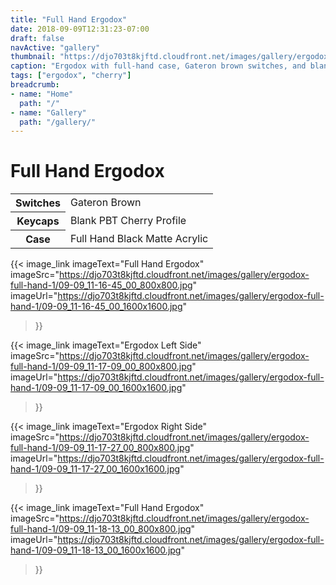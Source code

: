 ```yaml
---
title: "Full Hand Ergodox"
date: 2018-09-09T12:31:23-07:00
draft: false
navActive: "gallery"
thumbnail: "https://djo703t8kjftd.cloudfront.net/images/gallery/ergodox-full-hand-1/09-09_11-16-45_00_800x800.jpg"
caption: "Ergodox with full-hand case, Gateron brown switches, and blank PBT keycaps"
tags: ["ergodox", "cherry"]
breadcrumb:
- name: "Home"
  path: "/"
- name: "Gallery"
  path: "/gallery/"
---
```


# Full Hand Ergodox

<table class="table table-hover">
    <tbody>
        <tr>
            <th scope="row">Switches</td>
            <td>Gateron Brown</td>
        </tr>
        <tr>
            <th scope="row">Keycaps</td>
            <td>Blank PBT Cherry Profile</td>
        </tr>
        <tr>
            <th scope="row">Case</td>
            <td>Full Hand Black Matte Acrylic</td>
        </tr>
    </tbody>
</table>

{{<
    image_link
        imageText="Full Hand Ergodox"
        imageSrc="https://djo703t8kjftd.cloudfront.net/images/gallery/ergodox-full-hand-1/09-09_11-16-45_00_800x800.jpg"
        imageUrl="https://djo703t8kjftd.cloudfront.net/images/gallery/ergodox-full-hand-1/09-09_11-16-45_00_1600x1600.jpg"
>}}

{{<
    image_link
        imageText="Ergodox Left Side"
        imageSrc="https://djo703t8kjftd.cloudfront.net/images/gallery/ergodox-full-hand-1/09-09_11-17-09_00_800x800.jpg"
        imageUrl="https://djo703t8kjftd.cloudfront.net/images/gallery/ergodox-full-hand-1/09-09_11-17-09_00_1600x1600.jpg"
>}}

{{<
    image_link
        imageText="Ergodox Right Side"
        imageSrc="https://djo703t8kjftd.cloudfront.net/images/gallery/ergodox-full-hand-1/09-09_11-17-27_00_800x800.jpg"
        imageUrl="https://djo703t8kjftd.cloudfront.net/images/gallery/ergodox-full-hand-1/09-09_11-17-27_00_1600x1600.jpg"
>}}

{{<
    image_link
        imageText="Full Hand Ergodox"
        imageSrc="https://djo703t8kjftd.cloudfront.net/images/gallery/ergodox-full-hand-1/09-09_11-18-13_00_800x800.jpg"
        imageUrl="https://djo703t8kjftd.cloudfront.net/images/gallery/ergodox-full-hand-1/09-09_11-18-13_00_1600x1600.jpg"
>}}

